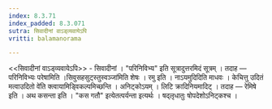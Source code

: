 ```yaml
---
index: 8.3.71
index_padded: 8.3.071
sutra: सिवादीनां वाऽड्व्यवायेऽपि
vritti: balamanorama

---
```

<<सिवादीनां वाऽड्व्यवायेऽपि>> - सिवादीनां । "परिनिविभ्य" इति सूत्रादुत्तरमिदं सूत्रम् । तदाह — परिनिविभ्यः परेषामिति ।सिवुसहसुट्स्तुस्वञ्जा॑मिति शेषः । रमु इति । नाऽयमुदिदिति माधवः । केचित्तु उदितं मत्वाउदितो वे॑ति क्त्वायामिड्विकल्पमिच्छन्ति । अनिट्कोऽयम् । लिटि क्रादिनियमादिट् । तदाह — रेमिषे इति । अथ कसन्ता इति । "कस गतौ" इत्येतत्पर्यन्ता इत्यर्थः । षद्लृधातुः षोपदेशोऽनिट्कश्च । 